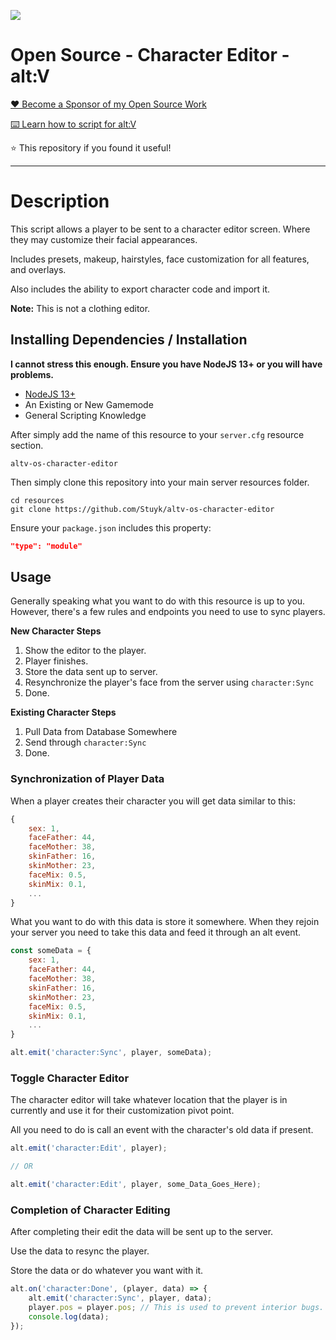 ![](https://i.imgur.com/CEZRYfS.jpeg)

# Open Source - Character Editor - alt:V

[❤️ Become a Sponsor of my Open Source Work](https://github.com/sponsors/Stuyk/)

[⌨️ Learn how to script for alt:V](https://altv.stuyk.com/)

⭐ This repository if you found it useful!

---

# Description

This script allows a player to be sent to a character editor screen. Where they may customize their facial appearances.

Includes presets, makeup, hairstyles, face customization for all features, and overlays.

Also includes the ability to export character code and import it.

**Note:** This is not a clothing editor.

## Installing Dependencies / Installation

**I cannot stress this enough. Ensure you have NodeJS 13+ or you will have problems.**

-   [NodeJS 13+](https://nodejs.org/en/download/current/)
-   An Existing or New Gamemode
-   General Scripting Knowledge

After simply add the name of this resource to your `server.cfg` resource section.

`altv-os-character-editor`

Then simply clone this repository into your main server resources folder.

```
cd resources
git clone https://github.com/Stuyk/altv-os-character-editor
```

Ensure your `package.json` includes this property:

```json
"type": "module"
```

## Usage

Generally speaking what you want to do with this resource is up to you.
However, there's a few rules and endpoints you need to use to sync players.

**New Character Steps**

1. Show the editor to the player.
2. Player finishes.
3. Store the data sent up to server.
4. Resynchronize the player's face from the server using `character:Sync`
5. Done.

**Existing Character Steps**

1. Pull Data from Database Somewhere
2. Send through `character:Sync`
3. Done.

### Synchronization of Player Data

When a player creates their character you will get data similar to this:

```js
{
    sex: 1,
    faceFather: 44,
    faceMother: 38,
    skinFather: 16,
    skinMother: 23,
    faceMix: 0.5,
    skinMix: 0.1,
    ...
}
```

What you want to do with this data is store it somewhere.
When they rejoin your server you need to take this data and feed it through an alt event.

```js
const someData = {
    sex: 1,
    faceFather: 44,
    faceMother: 38,
    skinFather: 16,
    skinMother: 23,
    faceMix: 0.5,
    skinMix: 0.1,
    ...
}

alt.emit('character:Sync', player, someData);
```

### Toggle Character Editor

The character editor will take whatever location that the player is in currently and use it for their customization pivot point.

All you need to do is call an event with the character's old data if present.

```js
alt.emit('character:Edit', player);

// OR

alt.emit('character:Edit', player, some_Data_Goes_Here);
```

### Completion of Character Editing

After completing their edit the data will be sent up to the server.

Use the data to resync the player.

Store the data or do whatever you want with it.

```js
alt.on('character:Done', (player, data) => {
    alt.emit('character:Sync', player, data);
    player.pos = player.pos; // This is used to prevent interior bugs. May require a small delay.
    console.log(data);
});
```
